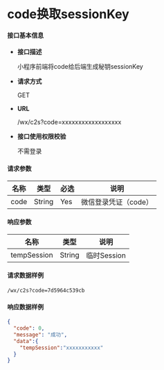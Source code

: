 # code换取sessionKey

#### **接口基本信息**

* **接口描述**

  小程序前端将code给后端生成秘钥sessionKey

* **请求方式**

  GET

* **URL**

  /wx/c2s?code=xxxxxxxxxxxxxxxxxx

* **接口使用权限校验**

  不需登录

#### **请求参数**

| 名称 | 类型 | 必选 | 说明 |
| --- | --- | --- | --- |
| code | String | Yes | 微信登录凭证（code） |

#### **响应参数**

| 名称 | 类型  | 说明 |
| --- | --- |  --- |
| tempSession | String | 临时Session |

#### **请求数据样例**

```url
/wx/c2s?code=7d5964c539cb
```

#### **响应数据样例**

```json
{
  "code": 0,
  "message": "成功",
  "data":{
    "tempSession":"xxxxxxxxxxx"
  }
}
```



